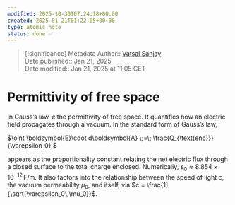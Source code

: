 ```yaml
---
modified: 2025-10-30T07:24:18+00:00
created: 2025-01-21T01:22:05+00:00
type: atomic note
status: done ✅
---
```

> [!significance] Metadata
> Author:: [Vatsal Sanjay](https://vatsalsanjay.com)<br>
> Date published:: Jan 21, 2025<br>
> Date modified:: Jan 21, 2025 at 11:05 CET

# Permittivity of free space

In Gauss’s law, $\varepsilon$ the permittivity of free space. It quantifies how an electric field propagates through a vacuum. In the standard form of Gauss’s law,
  

$\oint \boldsymbol{E}\cdot d\boldsymbol{A} \;=\; \frac{Q_{\text{enc}}}{\varepsilon_0},$

appears as the proportionality constant relating the net electric flux through a closed surface to the total charge enclosed. Numerically, $\varepsilon_0 \approx 8.854 \times 10^{-12}\,\mathrm{F/m}$. It also factors into the relationship between the speed of light $c$, the vacuum permeability $\mu_0$, and itself, via $c = \frac{1}{\sqrt{\varepsilon_0\,\mu_0}}$.